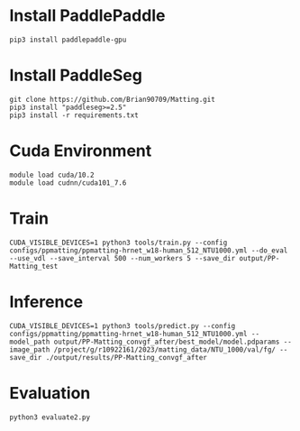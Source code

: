 # Install PaddlePaddle
```
pip3 install paddlepaddle-gpu
```
# Install PaddleSeg
```
git clone https://github.com/Brian90709/Matting.git
pip3 install "paddleseg>=2.5"
pip3 install -r requirements.txt
```

# Cuda Environment
```
module load cuda/10.2
module load cudnn/cuda101_7.6
```
# Train
```
CUDA_VISIBLE_DEVICES=1 python3 tools/train.py --config configs/ppmatting/ppmatting-hrnet_w18-human_512_NTU1000.yml --do_eval --use_vdl --save_interval 500 --num_workers 5 --save_dir output/PP-Matting_test
```

# Inference
```
CUDA_VISIBLE_DEVICES=1 python3 tools/predict.py --config configs/ppmatting/ppmatting-hrnet_w18-human_512_NTU1000.yml --model_path output/PP-Matting_convgf_after/best_model/model.pdparams --image_path /project/g/r10922161/2023/matting_data/NTU_1000/val/fg/ --save_dir ./output/results/PP-Matting_convgf_after
```

# Evaluation
```
python3 evaluate2.py
```